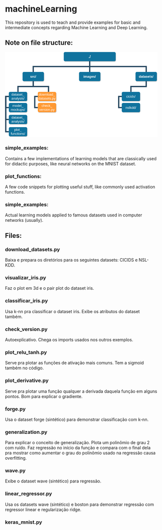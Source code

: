 # machineLearning

This repository is used to teach and provide examples for basic and intermediate concepts regarding Machine Learning and Deep Learning.

## Note on file structure:

![Overview (IT MAY CHANGE)](images/ml_repo_file_system.png?raw=true "Overview")

### simple_examples:
  Contains a few implementations of learning models that are classically used for didactic purposes, like neural networks on the MNIST dataset.

### plot_functions:
  A few code snippets for plotting useful stuff, like commonly used activation functions.

### simple_examples:
  Actual learning models applied to famous datasets used in computer networks (usually).

## Files:

### download_datasets.py
  Baixa e prepara os diretórios para os seguintes datasets: CICIDS e NSL-KDD.

### visualizar_iris.py
  Faz o plot em 3d e o pair plot do dataset iris.

### classificar_iris.py
  Usa k-nn pra classificar o dataset iris. Exibe os atributos do dataset também.

### check_version.py
  Autoexplicativo. Chega os imports usados nos outros exemplos.

### plot_relu_tanh.py
  Serve pra plotar as funções de ativação mais comuns. Tem a sigmoid também no código.

### plot_derivative.py
  Serve pra plotar uma função qualquer a derivada daquela função em alguns pontos. Bom para explicar o gradiente.

### forge.py
  Usa o dataset forge (sintético) para demonstrar classificação com k-nn.

### generalization.py
  Para explicar o conceito de generalização. Plota um polinômio de grau 2 com ruído. Faz regressão no início da função e compara com o final dela pra mostrar como aumentar o grau do polinômio usado na regressão causa overfitting.

### wave.py
  Exibe o dataset wave (sintético) para regressão.

### linear_regressor.py
  Usa os datasets wave (sintético) e boston para demonstrar regressão com regressor linear e regularização ridge.

### keras_mnist.py
